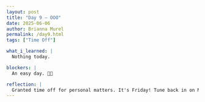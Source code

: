 ```yaml
---
layout: post
title: "Day 9 – OOO"
date: 2025-06-06
author: Brianna Murel
permalink: /day9.html
tags: ["Time Off"]

what_i_learned: |
  Nothing today.

blockers: |
  An easy day. 💃🏽

reflection: |
  Granted time off for personal matters. It's Friday! Tune back in on Monday! 🫡
---
```

